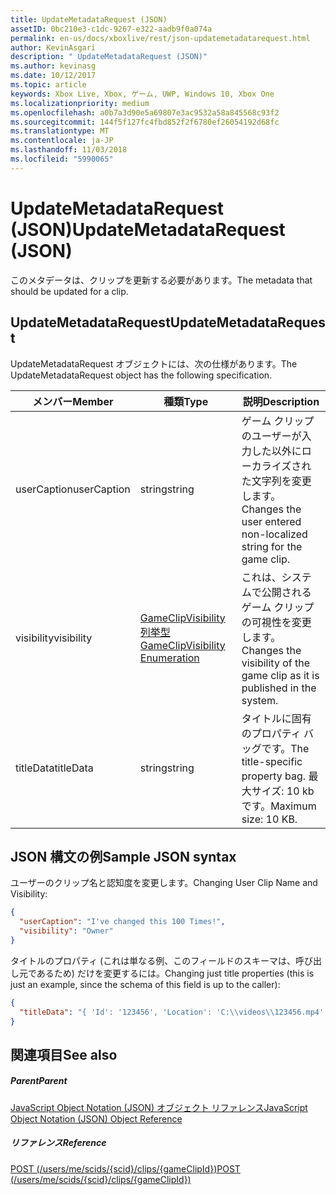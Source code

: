 ```yaml
---
title: UpdateMetadataRequest (JSON)
assetID: 0bc210e3-c1dc-9267-e322-aadb9f0a074a
permalink: en-us/docs/xboxlive/rest/json-updatemetadatarequest.html
author: KevinAsgari
description: " UpdateMetadataRequest (JSON)"
ms.author: kevinasg
ms.date: 10/12/2017
ms.topic: article
keywords: Xbox Live, Xbox, ゲーム, UWP, Windows 10, Xbox One
ms.localizationpriority: medium
ms.openlocfilehash: a0b7a3d90e5a69807e3ac9532a58a845568c93f2
ms.sourcegitcommit: 144f5f127fc4fbd852f2f6780ef26054192d68fc
ms.translationtype: MT
ms.contentlocale: ja-JP
ms.lasthandoff: 11/03/2018
ms.locfileid: "5990065"
---
```

# <a name="updatemetadatarequest-json"></a><span data-ttu-id="3b07b-104">UpdateMetadataRequest (JSON)</span><span class="sxs-lookup"><span data-stu-id="3b07b-104">UpdateMetadataRequest (JSON)</span></span>
<span data-ttu-id="3b07b-105">このメタデータは、クリップを更新する必要があります。</span><span class="sxs-lookup"><span data-stu-id="3b07b-105">The metadata that should be updated for a clip.</span></span> 
<a id="ID4EN"></a>

 
## <a name="updatemetadatarequest"></a><span data-ttu-id="3b07b-106">UpdateMetadataRequest</span><span class="sxs-lookup"><span data-stu-id="3b07b-106">UpdateMetadataRequest</span></span>
 
<span data-ttu-id="3b07b-107">UpdateMetadataRequest オブジェクトには、次の仕様があります。</span><span class="sxs-lookup"><span data-stu-id="3b07b-107">The UpdateMetadataRequest object has the following specification.</span></span>
 
| <span data-ttu-id="3b07b-108">メンバー</span><span class="sxs-lookup"><span data-stu-id="3b07b-108">Member</span></span>| <span data-ttu-id="3b07b-109">種類</span><span class="sxs-lookup"><span data-stu-id="3b07b-109">Type</span></span>| <span data-ttu-id="3b07b-110">説明</span><span class="sxs-lookup"><span data-stu-id="3b07b-110">Description</span></span>| 
| --- | --- | --- | 
| <span data-ttu-id="3b07b-111">userCaption</span><span class="sxs-lookup"><span data-stu-id="3b07b-111">userCaption</span></span>| <span data-ttu-id="3b07b-112">string</span><span class="sxs-lookup"><span data-stu-id="3b07b-112">string</span></span>| <span data-ttu-id="3b07b-113">ゲーム クリップのユーザーが入力した以外にローカライズされた文字列を変更します。</span><span class="sxs-lookup"><span data-stu-id="3b07b-113">Changes the user entered non-localized string for the game clip.</span></span>| 
| <span data-ttu-id="3b07b-114">visibility</span><span class="sxs-lookup"><span data-stu-id="3b07b-114">visibility</span></span>| [<span data-ttu-id="3b07b-115">GameClipVisibility 列挙型</span><span class="sxs-lookup"><span data-stu-id="3b07b-115">GameClipVisibility Enumeration</span></span>](../enums/gvr-enum-gameclipvisibility.md)| <span data-ttu-id="3b07b-116">これは、システムで公開されるゲーム クリップの可視性を変更します。</span><span class="sxs-lookup"><span data-stu-id="3b07b-116">Changes the visibility of the game clip as it is published in the system.</span></span>| 
| <span data-ttu-id="3b07b-117">titleData</span><span class="sxs-lookup"><span data-stu-id="3b07b-117">titleData</span></span>| <span data-ttu-id="3b07b-118">string</span><span class="sxs-lookup"><span data-stu-id="3b07b-118">string</span></span>| <span data-ttu-id="3b07b-119">タイトルに固有のプロパティ バッグです。</span><span class="sxs-lookup"><span data-stu-id="3b07b-119">The title-specific property bag.</span></span> <span data-ttu-id="3b07b-120">最大サイズ: 10 kb です。</span><span class="sxs-lookup"><span data-stu-id="3b07b-120">Maximum size: 10 KB.</span></span>| 
  
<a id="ID4EBC"></a>

 
## <a name="sample-json-syntax"></a><span data-ttu-id="3b07b-121">JSON 構文の例</span><span class="sxs-lookup"><span data-stu-id="3b07b-121">Sample JSON syntax</span></span>
 
<span data-ttu-id="3b07b-122">ユーザーのクリップ名と認知度を変更します。</span><span class="sxs-lookup"><span data-stu-id="3b07b-122">Changing User Clip Name and Visibility:</span></span>
 

```json
{
  "userCaption": "I've changed this 100 Times!",
  "visibility": "Owner"
}

```

 
<span data-ttu-id="3b07b-123">タイトルのプロパティ (これは単なる例、このフィールドのスキーマは、呼び出し元であるため) だけを変更するには。</span><span class="sxs-lookup"><span data-stu-id="3b07b-123">Changing just title properties (this is just an example, since the schema of this field is up to the caller):</span></span>
 

```json
{
  "titleData": "{ 'Id': '123456', 'Location': 'C:\\videos\\123456.mp4' }"
}

```

  
<a id="ID4EQC"></a>

 
## <a name="see-also"></a><span data-ttu-id="3b07b-124">関連項目</span><span class="sxs-lookup"><span data-stu-id="3b07b-124">See also</span></span>
 
<a id="ID4ESC"></a>

 
##### <a name="parent"></a><span data-ttu-id="3b07b-125">Parent</span><span class="sxs-lookup"><span data-stu-id="3b07b-125">Parent</span></span> 

[<span data-ttu-id="3b07b-126">JavaScript Object Notation (JSON) オブジェクト リファレンス</span><span class="sxs-lookup"><span data-stu-id="3b07b-126">JavaScript Object Notation (JSON) Object Reference</span></span>](atoc-xboxlivews-reference-json.md)

  
<a id="ID4E3C"></a>

 
##### <a name="reference"></a><span data-ttu-id="3b07b-127">リファレンス</span><span class="sxs-lookup"><span data-stu-id="3b07b-127">Reference</span></span> 

[<span data-ttu-id="3b07b-128">POST (/users/me/scids/{scid}/clips/{gameClipId})</span><span class="sxs-lookup"><span data-stu-id="3b07b-128">POST (/users/me/scids/{scid}/clips/{gameClipId})</span></span>](../uri/dvr/uri-usersmescidclipsgameclipidpost.md)

   